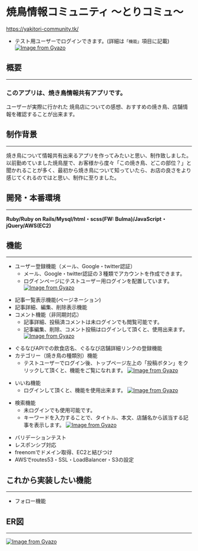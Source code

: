 # 焼鳥情報コミュニティ 〜とりコミュ〜
https://yakitori-community.tk/
- テスト用ユーザーでログインできます。(詳細は`「機能」`項目に記載)
[![Image from Gyazo](https://i.gyazo.com/80b0d29fc2fe5bba37de99789cada7eb.jpg)](https://gyazo.com/80b0d29fc2fe5bba37de99789cada7eb)

## 概要
---
### このアプリは、焼き鳥情報共有アプリです。
 ユーザーが実際に行かれた 焼鳥店についての感想、おすすめの焼き鳥、店舗情報を確認することが出来ます。

## 制作背景
---
 焼き鳥について情報共有出来るアプリを作ってみたいと思い、制作致しました。以前勤めていました焼鳥屋で、お客様から度々「この焼き鳥、どこの部位？」と聞かれることが多く、最初から焼き鳥について知っていたら、お店の良さをより感じてくれるのではと思い、制作に至りました。



## 開発・本番環境
---
**Ruby/Ruby on Rails/Mysql/html・scss(FW: Bulma)/JavaScript・jQuery/AWS(EC2)**

## 機能
---
- ユーザー登録機能（メール、Google・twitter認証）
  - メール、Google・twitter認証の３種類でアカウントを作成できます。
  - ログインページにテストユーザー用ログインを配置しています。
[![Image from Gyazo](https://i.gyazo.com/7cdbc35aa44edf6c33c422f3182e7ba3.jpg)](https://gyazo.com/7cdbc35aa44edf6c33c422f3182e7ba3)
>
- 記事一覧表示機能(ページネーション)
- 記事詳細、編集、削除表示機能
- コメント機能（非同期対応）
  - 記事詳細、投稿済コメントは未ログインでも閲覧可能です。
  - 記事編集、削除、コメント投稿はログインして頂くと、使用出来ます。
[![Image from Gyazo](https://i.gyazo.com/65eef43941c7d27c3a7a19887842a676.gif)](https://gyazo.com/65eef43941c7d27c3a7a19887842a676)
>
- ぐるなびAPIでの飲食店名、ぐるなび店舗詳細リンクの登録機能
- カテゴリー（焼き鳥の種類別）機能
  - テストユーザーでログイン後、トップページ左上の「投稿ボタン」をクリックして頂くと、機能をご覧になれます。
[![Image from Gyazo](https://i.gyazo.com/6cd2b4a45db81198f9337c2060fbdfce.gif)](https://gyazo.com/6cd2b4a45db81198f9337c2060fbdfce)
>
- いいね機能
  - ログインして頂くと、機能を使用出来ます。
[![Image from Gyazo](https://i.gyazo.com/ced03eb0cadedb87de398d57c296e631.gif)](https://gyazo.com/ced03eb0cadedb87de398d57c296e631)
>
- 検索機能
  - 未ログインでも使用可能です。
  - キーワードを入力することで、タイトル、本文、店舗名から該当する記事を表示します。
[![Image from Gyazo](https://i.gyazo.com/75573086cb52ce1adaa28542d45ad147.gif)](https://gyazo.com/75573086cb52ce1adaa28542d45ad147)
>
- バリデーションテスト
- レスポンシブ対応
- freenomでドメイン取得、EC2と結びつけ
- AWSでroutes53・SSL・LoadBalancer・S3の設定

## これから実装したい機能
---
- フォロー機能
## ER図
---
[![Image from Gyazo](https://i.gyazo.com/9504f8cfacfa837c162ece0af6235492.png)](https://gyazo.com/9504f8cfacfa837c162ece0af6235492)